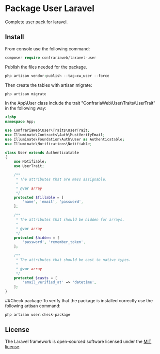 # Package User Laravel
Complete user pack for laravel.

## Install
From console use the following command:
```php
composer require confrariaweb/laravel-user
```

Publish the files needed for the package.
```php
php artisan vendor:publish --tag=cw_user --force
```

Then create the tables with artisan migrate:
```php
php artisan migrate
```

In the App\User class include the trait "ConfrariaWeb\User\Traits\UserTrait" in the following way:
```php
<?php
namespace App;

use ConfrariaWeb\User\Traits\UserTrait;
use Illuminate\Contracts\Auth\MustVerifyEmail;
use Illuminate\Foundation\Auth\User as Authenticatable;
use Illuminate\Notifications\Notifiable;

class User extends Authenticatable
{
    use Notifiable;
    use UserTrait;

    /**
     * The attributes that are mass assignable.
     *
     * @var array
     */
    protected $fillable = [
        'name', 'email', 'password',
    ];

    /**
     * The attributes that should be hidden for arrays.
     *
     * @var array
     */
    protected $hidden = [
        'password', 'remember_token',
    ];

    /**
     * The attributes that should be cast to native types.
     *
     * @var array
     */
    protected $casts = [
        'email_verified_at' => 'datetime',
    ];
}
```

##Check package
To verify that the package is installed correctly use the following artisan command:
```php
php artisan user:check-package
```

## License
The Laravel framework is open-sourced software licensed under the [MIT license](https://opensource.org/licenses/MIT).
